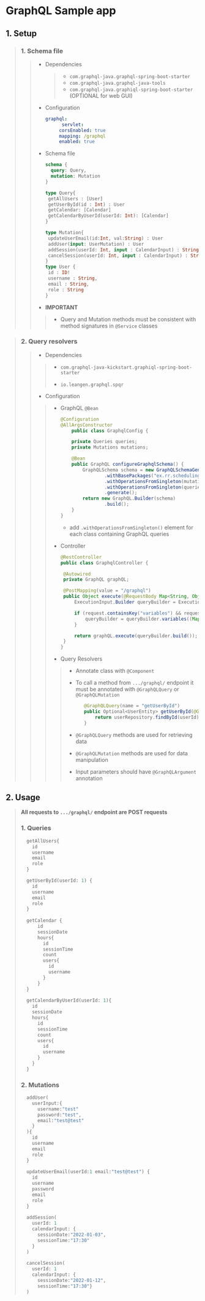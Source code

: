 # GraphQL Sample app

## 1. Setup

> ### 1. Schema file
> 
> > - Dependencies
> >   
> >   > - `com.graphql-java.graphql-spring-boot-starter`
> >   > - `com.graphql-java.graphql-java-tools`
> >   > - `com.graphql-java.graphiql-spring-boot-starter` (OPTIONAL for web GUI)
> > 
> > - Configuration
> >   
> >   ```yaml
> >   graphql:
> >         servlet:
> >        corsEnabled: true
> >        mapping: /graphql
> >        enabled: true
> >   ```
> > 
> > - Schema file 
> >   
> >   ```graphql
> >   schema {
> >     query: Query,
> >     mutation: Mutation
> >   }
> >   
> >   type Query{
> >    getAllUsers : [User]
> >    getUserById(id : Int) : User
> >    getCalendar: [Calendar]
> >    getCalendarByUserId(userId: Int): [Calendar]
> >   }
> >   
> >   type Mutation{
> >    updateUserEmail(id:Int, val:String) : User
> >    addUser(input: UserMutation) : User
> >    addSession(userId: Int, input : CalendarInput) : String
> >    cancelSession(userId: Int, input : CalendarInput) : String
> >   }
> >   type User {
> >    id : ID!
> >    username : String,
> >    email : String,
> >    role : String
> >   }
> >   ```
> > 
> > - **IMPORTANT**
> > 
> > > - Query and Mutation methods must be consistent with method signatures in `@Service` classes

> ### 2. Query resolvers
> 
> > - Dependencies
> > 
> > > - `com.graphql-java-kickstart.graphiql-spring-boot-starter`
> > > 
> > > - `io.leangen.graphql.spqr`
> > 
> > - Configuration
> > 
> > > - GraphQL `@Bean`
> > >   
> > >   ```java
> > >   @Configuration
> > >   @AllArgsConstructor
> > >       public class GraphqlConfig {
> > >   
> > >       private Queries queries;
> > >       private Mutations mutations;
> > >   
> > >       @Bean
> > >       public GraphQL configureGraphqlSchema() {
> > >           GraphQLSchema schema = new GraphQLSchemaGenerator()
> > >                   .withBasePackages("ex.rr.scheduling")
> > >                   .withOperationsFromSingleton(mutations)
> > >                   .withOperationsFromSingleton(queries)
> > >                   .generate();
> > >           return new GraphQL.Builder(schema)
> > >                   .build();
> > >       }
> > >   }
> > >   ```
> > >   
> > >   - add `.withOperationsFromSingleton()` element for each class containing GraphQL queries
> > > 
> > > - Controller
> > >   
> > >   ```java
> > >   @RestController
> > >   public class GraphqlController {
> > >   
> > >    @Autowired
> > >    private GraphQL graphQL;
> > >   
> > >    @PostMapping(value = "/graphql")
> > >    public Object execute(@RequestBody Map<String, Object> request, HttpServletRequest raw) throws GraphQLException {
> > >        ExecutionInput.Builder queryBuilder = ExecutionInput.newExecutionInput((String) request.get("query"));
> > >   
> > >        if (request.containsKey("variables") && request.get("variables") != null) {
> > >            queryBuilder = queryBuilder.variables((Map) request.get("variables"));
> > >        }
> > >   
> > >        return graphQL.execute(queryBuilder.build());
> > >    }
> > >   }
> > >   ```
> > > 
> > > - Query Resolvers
> > > 
> > > > - Annotate class with `@Component`
> > > > 
> > > > - To call a method from `.../graphql/` endpoint it must be annotated with `@GraphQLQuery` or `@GraphQLMutation`
> > > >   
> > > >   ```java
> > > >      @GraphQLQuery(name = "getUserById")
> > > >      public Optional<UserEntity> getUserById(@GraphQLArgument(name = "userId") Integer userId) {
> > > >          return userRepository.findById(userId);
> > > >      }
> > > >   ```
> > > > 
> > > > - `@GraphQLQuery` methods are used for retrieving data
> > > > 
> > > > - `@GraphQLMutation` methods are used for data manipulation
> > > > 
> > > > - Input parameters should have `@GraphQLArgument` annotation  

## 2. Usage

> **All requests to `.../graphql/` endpoint are POST requests**
> 
> ### 1. Queries
> 
> ```graphql
>   getAllUsers{ 
>     id 
>     username 
>     email 
>     role 
>   }
> 
>   getUserById(userId: 1) { 
>     id 
>     username 
>     email 
>     role 
>   }
>   
>   getCalendar {
>       id
>       sessionDate
>       hours{
>         id
>         sessionTime
>         count
>         users{
>           id
>           username
>         }
>       }
>   }
>   
>   getCalendarByUserId(userId: 1){
>     id 
>     sessionDate 
>     hours{
>       id
>       sessionTime
>       count
>       users{
>         id
>         username
>       }
>     }
>   }
> ```
> 
> ### 2. Mutations
> 
> ```graphql
>   addUser(
>     userInput:{
>       username:"test"
>       password:"test",
>       email:"test@test"
>     }
>   ){ 
>     id 
>     username 
>     email 
>     role 
>   }
>   
>   updateUserEmail(userId:1 email:"test@test") {
>     id
>     username 
>     password 
>     email 
>     role 
>   }
>   
>   addSession(
>     userId: 1
>     calendarInput: {
>       sessionDate:"2022-01-03", 
>       sessionTime:"17:30"
>     }
>   )
>   
>   cancelSession(
>     userId: 1 
>     calendarInput: {
>       sessionDate:"2022-01-12", 
>       sessionTime:"17:30"}
>   )
> ```